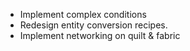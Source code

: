 - Implement complex conditions
- Redesign entity conversion recipes.
- Implement networking on quilt & fabric

